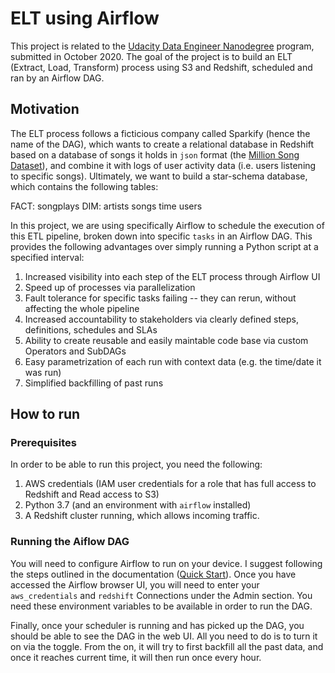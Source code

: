 # ELT using Airflow
This project is related to the [Udacity Data Engineer Nanodegree](https://www.udacity.com/course/data-engineer-nanodegree--nd027) program, submitted in October 2020. The goal of the project is to build an ELT (Extract, Load, Transform) process using S3 and Redshift, scheduled and ran by an Airflow DAG.

## Motivation
The ELT process follows a ficticious company called Sparkify (hence the name of the DAG), which wants to create a relational database in Redshift based on a database of songs it holds in `json` format (the [Million Song Dataset](https://labrosa.ee.columbia.edu/millionsong/)), and combine it with logs of user activity data (i.e. users listening to specific songs). Ultimately, we want to build a star-schema database, which contains the following tables:

FACT: songplays
DIM: artists
     songs
     time
     users

In this project, we are using specifically Airflow to schedule the execution of this ETL pipeline, broken down into specific `tasks` in an Airflow DAG. This provides the following advantages over simply running a Python script at a specified interval:
1. Increased visibility into each step of the ELT process through Airflow UI
2. Speed up of processes via parallelization
3. Fault tolerance for specific tasks failing -- they can rerun, without affecting the whole pipeline
4. Increased accountability to stakeholders via clearly defined steps, definitions, schedules and SLAs
5. Ability to create reusable and easily maintable code base via custom Operators and SubDAGs
6. Easy parametrization of each run with context data (e.g. the time/date it was run)
7. Simplified backfilling of past runs

## How to run
### Prerequisites
In order to be able to run this project, you need the following:

1. AWS credentials (IAM user credentials for a role that has full access to Redshift and Read access to S3)
2. Python 3.7 (and an environment with `airflow` installed)
3. A Redshift cluster running, which allows incoming traffic.

### Running the Aiflow DAG
You will need to configure Airflow to run on your device. I suggest following the steps outlined in the documentation ([Quick Start](http://airflow.apache.org/docs/stable/start.html)).
Once you have accessed the Airflow browser UI, you will need to enter your `aws_credentials` and `redshift` Connections under the Admin section. You need these environment variables to be available in order to run the DAG.

Finally, once your scheduler is running and has picked up the DAG, you should be able to see the DAG in the web UI. All you need to do is to turn it on via the toggle. From the on, it will try to first backfill all the past data, and once it reaches current time, it will then run once every hour.
